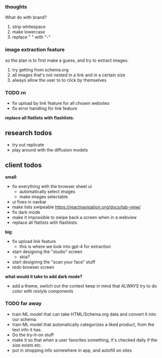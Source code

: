 ### thoughts

What do with brand?

1. strip whitespace
2. make lowercase
3. replace " " with "-"

### image extraction feature

so the plan is to first make a guess, and try to extract images.

1. try getting from schema.org
2. all images that's not nested in a link and in a certain size
3. always allow the user to to click by themselves

### TODO rn

- fix upload by link feature for all chosen websites
- fix error handling for link feature

**replace all flatlists with flashlists**:

## research todos

- try out replicate
- play around with the diffusion models

## client todos

**small**:

- fix everything with the browser sheet ui
  - automatically select images
  - make images selectable
- ui fixes in navbar
- make lists swipeable
  https://reactnavigation.org/docs/tab-view/
- fix dark mode
- make it impossible to swipe back a screen when in a webview
- replace all flatlists with flashlists

**big**:

- fix upload link feature
  - this is where we look into gpt-4 for extraction
- start designing the "studio" screen
  - skia?
- start designing the "scan your face" stuff
- redo browser screen

**what would it take to add dark mode?**

- add a theme, switch out the context
  keep in mind that ALWAYS try to do color with restyle components

### TODO far away

- train ML model that can take HTML/Schema.org data and convert it into our schema.
- train ML model that automatically categorizes a liked product, from the text info it has.
- Do the try-it-on stuff
- make it so that when a user favorites something, it's checked daily if the size exists etc.
- put in shopping info somewhere in app, and autofill on sites
